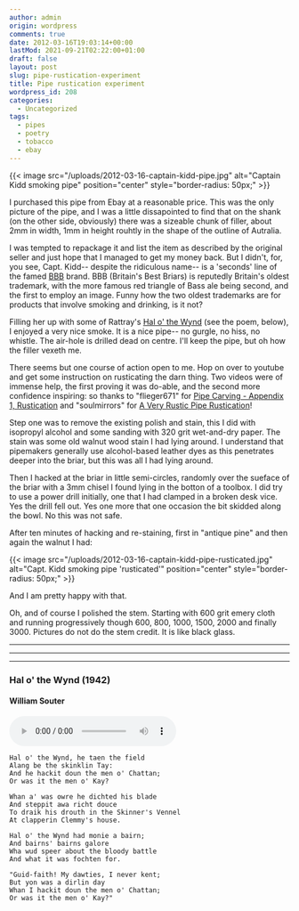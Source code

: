 ```yaml
---
author: admin
origin: wordpress
comments: true
date: 2012-03-16T19:03:14+00:00
lastMod: 2021-09-21T02:22:00+01:00
draft: false
layout: post
slug: pipe-rustication-experiment
title: Pipe rustication experiment
wordpress_id: 208
categories:
  - Uncategorized
tags:
  - pipes
  - poetry
  - tobacco
  - ebay
---
```


{{< image src="/uploads/2012-03-16-captain-kidd-pipe.jpg" alt="Captain Kidd smoking pipe" position="center" style="border-radius: 50px;" >}}

I purchased this pipe from Ebay at a reasonable price. This was the only picture of the pipe, and I was a little dissapointed to find that on the shank (on the other side, obviously) there was a sizeable chunk of filler, about 2mm in width, 1mm in height rouhtly in the shape of the outline of Autralia.

I was tempted to repackage it and list the item as described by the original seller and just hope that I managed to get my money back. But I didn't, for, you see, Capt. Kidd-- despite the ridiculous name-- is a 'seconds' line of the famed [BBB](http://pipedia.org/index.php?title=BBB) brand. BBB (Britain's Best Briars) is reputedly Britain's oldest trademark, with the more famous red triangle of Bass ale being second, and the first to employ an image. Funny how the two oldest trademarks are for products that involve smoking and drinking, is it not?

Filling her up with some of Rattray's [Hal o' the Wynd](http://tobaccoreviews.com/blend_detail.cfm?ALPHA=H&TID=954) (see the poem, below), I enjoyed a very nice smoke. It is a nice pipe-- no gurgle, no hiss, no whistle. The air-hole is drilled dead on centre. I'll keep the pipe, but oh how the filler vexeth me.

There seems but one course of action open to me. Hop on over to youtube and get some instruction on rusticating the darn thing. Two videos were of immense help, the first proving it was do-able, and the second more confidence inspiring: so thanks to "flieger671" for [Pipe Carving - Appendix 1, Rustication](http://www.youtube.com/watch?v=mtd3laeISuc) and "soulmirrors" for [A Very Rustic Pipe Rustication](http://www.youtube.com/watch?v=V0VQYTczlj4&lc)!

Step one was to remove the existing polish and stain, this I did with isopropyl alcohol and some sanding with 320 grit wet-and-dry paper. The stain was some old walnut wood stain I had lying around. I understand that pipemakers generally use alcohol-based leather dyes as this penetrates deeper into the briar, but this was all I had lying around.

Then I hacked at the briar in little semi-circles, randomly over the sueface of the briar with a 3mm chisel I found lying in the botton of a toolbox. I did try to use a power drill initially, one that I had clamped in a broken desk vice. Yes the drill fell out. Yes one more that one occasion the bit skidded along the bowl. No this was not safe.

After ten minutes of hacking and re-staining, first in "antique pine" and then again the walnut I had:

{{< image src="/uploads/2012-03-16-captain-kidd-pipe-rusticated.jpg" alt="Capt. Kidd smoking pipe 'rusticated'" position="center" style="border-radius: 50px;" >}}


And I am pretty happy with that.

Oh, and of course I polished the stem. Starting with 600 grit emery cloth and running progressively though 600, 800, 1000, 1500, 2000 and finally 3000. Pictures do not do the stem credit. It is like black glass.

-----
-----
-----

### Hal o' the Wynd (1942)
#### William Souter
<audio controls>
  <source src="/uploads/hal-o-the-wynd.mp3" type="audio/mpeg">
Your browser does not support the audio element.
</audio>

```poetry
Hal o' the Wynd, he taen the field
Alang be the skinklin Tay:
And he hackit doun the men o' Chattan;
Or was it the men o' Kay?

Whan a' was owre he dichted his blade
And steppit awa richt douce
To draik his drouth in the Skinner's Vennel
At clapperin Clemmy's house.

Hal o' the Wynd had monie a bairn;
And bairns' bairns galore
Wha wud speer about the bloody battle
And what it was fochten for.

"Guid-faith! My dawties, I never kent;
But yon was a dirlin day
Whan I hackit doun the men o' Chattan;
Or was it the men o' Kay?"
```

